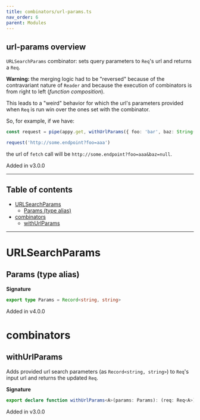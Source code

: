 ```yaml
---
title: combinators/url-params.ts
nav_order: 6
parent: Modules
---
```


## url-params overview

`URLSearchParams` combinator: sets query parameters to `Req`'s url and returns a `Req`.

**Warning:** the merging logic had to be "reversed" because of the contravariant nature of `Reader` and because the execution of combinators is from right to left (_function composition_).

This leads to a "weird" behavior for which the url's parameters provided when `Req` is run win over the ones set with the combinator.

So, for example, if we have:

```ts
const request = pipe(appy.get, withUrlParams({ foo: 'bar', baz: String(null) }))

request('http://some.endpoint?foo=aaa')
```

the url of `fetch` call will be `http://some.endpoint?foo=aaa&baz=null`.

Added in v3.0.0

---

<h2 class="text-delta">Table of contents</h2>

- [URLSearchParams](#urlsearchparams)
  - [Params (type alias)](#params-type-alias)
- [combinators](#combinators)
  - [withUrlParams](#withurlparams)

---

# URLSearchParams

## Params (type alias)

**Signature**

```ts
export type Params = Record<string, string>
```

Added in v4.0.0

# combinators

## withUrlParams

Adds provided url search parameters (as `Record<string, string>`) to `Req`'s input url and returns the updated `Req`.

**Signature**

```ts
export declare function withUrlParams<A>(params: Params): (req: Req<A>) => Req<A>
```

Added in v3.0.0
